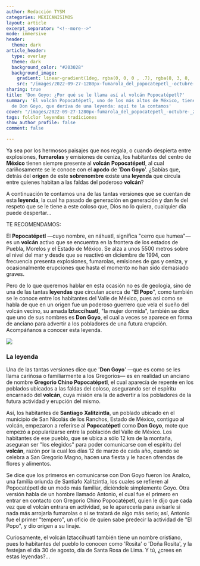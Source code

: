 ```yaml
---
author: Redacción TYSM
categories: MEXICANISIMOS
layout: article
excerpt_separator: "<!--more-->"
mode: immersive
header:
  theme: dark
article_header:
  type: overlay
  theme: dark
  background_color: "#203028"
  background_image:
    gradient: linear-gradient(1deg, rgba(0, 0, 0 , .7), rgba(8, 3, 8, .9))
    src: "/images/2022-09-27-1280px-fumarola_del_popocatepetl_-octubre-_2012-_2.jpeg"
sharing: true
title: 'Don Goyo: ¿Por qué se le llama así al volcán Popocatépetl?'
summary: 'El volcán Popocatépetl, uno de los más altos de México, tiene el apodo cariñoso
  de Don Goyo, que deriva de una leyenda: aquí te la contamos'
cover: "/images/2022-09-27-1280px-fumarola_del_popocatepetl_-octubre-_2012-_2.jpeg"
tags: folclor leyendas tradiciones
show_author_profile: false
comment: false

---
```

Ya sea por los hermosos paisajes que nos regala, o cuando despierta entre explosiones, **fumarolas** y emisiones de ceniza, los habitantes del centro de **México** tienen siempre presente al **volcán** **Popocatépetl**, al cual cariñosamente se le conoce con el **apodo** de '**Don Goyo**'. ¿Sabías que, detrás del **origen** de este **sobrenombre** existe una **leyenda** que circula entre quienes habitan a las faldas del poderoso **volcán**?

A continuación te contamos una de las tantas versiones que se cuentan de esta **leyenda**, la cual ha pasado de generación en generación y dan fe del respeto que se le tiene a este coloso que, Dios no lo quiera, cualquier día puede despertar…

TE RECOMENDAMOS:

El **Popocatépetl** —cuyo nombre, en náhuatl, significa "cerro que humea"— es un **volcán** activo que se encuentra en la frontera de los estados de Puebla, Morelos y el Estado de México. Se alza a unos 5500 metros sobre el nivel del mar y desde que se reactivó en diciembre de 1994, con frecuencia presenta explosiones, fumarolas, emisiones de gas y ceniza, y ocasionalmente erupciones que hasta el momento no han sido demasiado graves.

Pero de lo que queremos hablar en esta ocasión no es de geología, sino de una de las tantas **leyendas** que circulan acerca de "**El Popo**", como también se le conoce entre los habitantes del Valle de México, pues así como se habla de que en un origen fue un poderoso guerrero que vela el sueño del volcán vecino, su amada **Iztaccíhuatl**, "la mujer dormida", también se dice que uno de sus nombres es **Don Goyo**, el cual a veces se aparece en forma de anciano para advertir a los pobladores de una futura erupción. Acompáñanos a conocer esta leyenda.

![](https://upload.wikimedia.org/wikipedia/commons/thumb/a/a5/Mexico-Popocatepetl.jpg/1024px-Mexico-Popocatepetl.jpg)

### La leyenda

Una de las tantas versiones dice que '**Don Goyo**' —que es como se les llama cariñosa o familiarmente a los Gregorios— es en realidad un anciano de nombre **Gregorio Chino Popocatépetl**, el cual aparecía de repente en los poblados ubicados a las faldas del coloso, asegurando ser el espíritu encarnado del **volcán**, cuya misión era la de advertir a los pobladores de la futura actividad y erupción del mismo.

Así, los habitantes de **Santiago** **Xalitzintla**, un poblado ubicado en el municipio de San Nicolás de los Ranchos, Estado de México, contiguo al volcán, empezaron a referirse al **Popocatépetl** como **Don Goyo**, mote que empezó a popularizarse entre la población del Valle de México. Los habitantes de ese pueblo, que se ubica a sólo 12 km de la montaña, aseguran ser "los elegidos" para poder comunicarse con el espíritu del **volcán**, razón por la cual los días 12 de marzo de cada año, cuando se celebra a San Gregorio Magno, hacen una fiesta y le hacen ofrendas de flores y alimentos.

Se dice que los primeros en comunicarse con Don Goyo fueron los Analco, una familia oriunda de Santiafo Xalitzintla, los cuales se refieren al Popocatépetl de un modo más familiar, diciéndole simplemente Goyo. Otra versión habla de un hombre llamado Antonio, el cual fue el primero en entrar en contacto con Gregorio Chino Popocatépetl, quien le dijo que cada vez que el volcán entrara en actividad, se le aparecería para avisarle si nada más arrojaría fumarolas o si se tratará de algo más serio; así, Antonio fue el primer "tempero", un oficio de quien sabe predecir la actividad de "El Popo", y dio origen a su linaje.

Curiosamente, el volcán Iztaccíhuatl también tiene un nombre cristiano, pues lo habitantes del pueblo lo conocen como 'Rosita' o 'Doña Rosita', y la festejan el día 30 de agosto, día de Santa Rosa de Lima. Y tú, ¿crees en estas leyendas?…